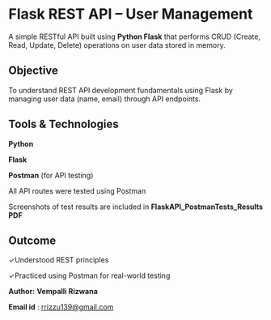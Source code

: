 # Flask REST API – User Management

A simple RESTful API built using **Python Flask** that performs CRUD (Create, Read, Update, Delete) operations on user data stored in memory.

##  Objective
To understand REST API development fundamentals using Flask by managing user data (name, email) through API endpoints.

## Tools & Technologies
  **Python**
 
  **Flask**
  
 **Postman** (for API testing)

All API routes were tested using Postman

Screenshots of test results are included in **FlaskAPI_PostmanTests_Results PDF**

## Outcome
✓Understood REST principles

✓Practiced using Postman for real-world testing

**Author:** **Vempalli Rizwana**

**Email id** : rrizzu139@gmail.com
